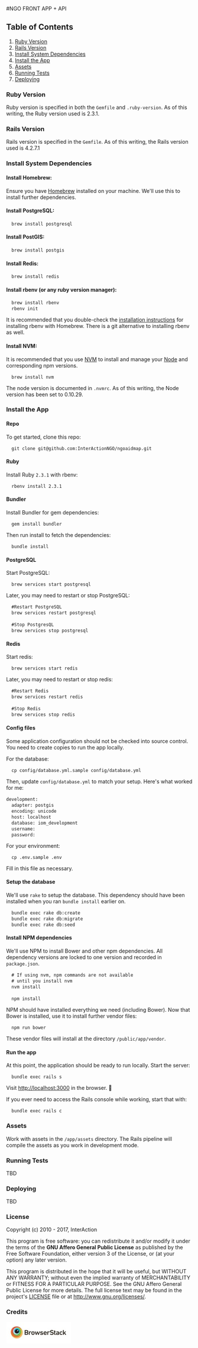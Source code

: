 #NGO FRONT APP + API

## Table of Contents

1. [Ruby Version](#ruby-version)
2. [Rails Version](#rails-version)
3. [Install System Dependencies](#install-system-dependencies)
4. [Install the App](#install-the-app)
5. [Assets](#assets)
6. [Running Tests](#running-tests)
7. [Deploying](#deploying)


### Ruby Version

Ruby version is specified in both the `Gemfile` and `.ruby-version`. As of this writing, the Ruby version used is 2.3.1.


### Rails Version

Rails version is specified in the `Gemfile`. As of this writing, the Rails version used is 4.2.7.1


### Install System Dependencies

#### Install Homebrew:
Ensure you have [Homebrew](http://brew.sh/) installed on your machine. We'll use this to install further dependencies.

#### Install PostgreSQL:
```
  brew install postgresql
```

#### Install PostGIS:
```
  brew install postgis
```

#### Install Redis:
```
  brew install redis
```

#### Install rbenv (or any ruby version manager):
```
  brew install rbenv
  rbenv init
```
It is recommended that you double-check the [installation instructions](https://github.com/rbenv/rbenv#homebrew-on-mac-os-x) for installing rbenv with Homebrew. There is a git alternative to installing rbenv as well.

#### Install NVM:
It is recommended that you use [NVM](https://github.com/creationix/nvm) to install and manage your [Node](http://nodejs.org/) and corresponding npm versions.

```
  brew install nvm
```

The node version is documented in `.nvmrc`.  As of this writing, the Node version has been set to 0.10.29.


### Install the App

#### Repo
To get started, clone this repo:

```
  git clone git@github.com:InterActionNGO/ngoaidmap.git
```

#### Ruby
Install Ruby `2.3.1` with rbenv:
```
  rbenv install 2.3.1
```

#### Bundler
Install Bundler for gem dependencies:
```
  gem install bundler
```

Then run install to fetch the dependencies:
```
  bundle install
```

#### PostgreSQL
Start PostgreSQL:
```
  brew services start postgresql
```

Later, you may need to restart or stop PostgreSQL:
```
  #Restart PostgreSQL
  brew services restart postgresql

  #Stop PostgresQL
  brew services stop postgresql
```

#### Redis
Start redis:
```
  brew services start redis
```

Later, you may need to restart or stop redis:
```
  #Restart Redis
  brew services restart redis

  #Stop Redis
  brew services stop redis
```

#### Config files
Some application configuration should not be checked into source control. You need to create copies to run the app locally.

For the database:
```
  cp config/database.yml.sample config/database.yml
```

Then, update `config/database.yml` to match your setup. Here's what worked for me:

```
development:
  adapter: postgis
  encoding: unicode
  host: localhost
  database: iom_development
  username:
  password:
```

For your environment:
```
  cp .env.sample .env
```
Fill in this file as necessary.


#### Setup the database
We'll use `rake` to setup the database. This dependency should have been installed when you ran `bundle install` earlier on.

```
  bundle exec rake db:create
  bundle exec rake db:migrate
  bundle exec rake db:seed
```

#### Install NPM dependencies
We'll use NPM to install Bower and other npm dependencies. All dependency versions are locked to one version and recorded in `package.json`.

```
  # If using nvm, npm commands are not available 
  # until you install nvm
  nvm install

  npm install
```

NPM should have installed everything we need (including Bower). Now that Bower is installed, use it to install further vendor files:
```
  npm run bower
```
These vendor files will install at the directory `/public/app/vendor`.


#### Run the app
At this point, the application should be ready to run locally. Start the server:
```
  bundle exec rails s
```
Visit [http://localhost:3000](http://localhost:3000) in the browser. 🚀

If you ever need to access the Rails console while working, start that with:
```
  bundle exec rails c
```

### Assets
Work with assets in the `/app/assets` directory. The Rails pipeline will compile the assets as you work in development mode.


### Running Tests
TBD

### Deploying
TBD

### License
Copyright (c) 2010 - 2017, InterAction

This program is free software: you can redistribute it and/or modify
it under the terms of the **GNU Affero General Public License** as published by
the Free Software Foundation, either version 3 of the License, or
(at your option) any later version.

This program is distributed in the hope that it will be useful,
but WITHOUT ANY WARRANTY; without even the implied warranty of
MERCHANTABILITY or FITNESS FOR A PARTICULAR PURPOSE.  See the
GNU Affero General Public License for more details. The full license text may be found in the project's [LICENSE](LICENSE) file or at http://www.gnu.org/licenses/.

### Credits
[![Browserstack](app/assets/images/browserstack.jpg)](http://browserstack.com/)
